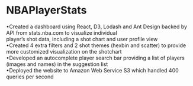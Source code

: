 # NBAPlayerStats <br />
•Created a dashboard using React, D3, Lodash and Ant Design backed by API from stats.nba.com to visualize individual <br />
 player’s shot data, including a shot chart and user profile view <br />
•Created 4 extra filters and 2 shot themes (hexbin and scatter) to provide more customized visualization on the shotchart <br />
•Developed an autocomplete player search bar providing a list of players (images and names) in the suggestion list <br />
•Deployed the website to Amazon Web Service S3 which handled 400 queries per second <br />
